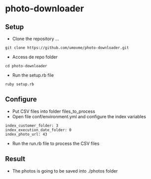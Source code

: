 # photo-downloader

Setup
-------------
* Clone the repository ...
```
git clone https://github.com/umovme/photo-downloader.git
```
* Access de repo folder
```
cd photo-downloader
```
* Run the setup.rb file
```
ruby setup.rb
```

Configure
-------------
* Put CSV files into folder files_to_process
* Open file conf/environment.yml and configure the index variables
```
index_customer_folder: 3
index_execution_date_folder: 0
index_photo_url: 43
```
* Run the run.rb file to process the CSV files

Result
-------------
* The photos is going to be saved into ./photos folder
